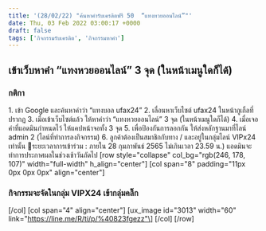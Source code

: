 ```yaml
---
title: '(28/02/22) "ค้นหาคำรับเครดิตฟรี 50  “แทงหวยออนไลน์”"'
date: Thu, 03 Feb 2022 03:00:17 +0000
draft: false
tags: ['กิจกรรมรับเครดิต', 'กิจกรรมหาคำ']
---
```


เข้าเว็บหาคำ “แทงหวยออนไลน์” 3 จุด (ในหน้าเมนูใดก็ได้)
------------------------------------------------------

### กติกา

1\. เข้า Google และค้นหาคำว่า “แทงบอล ufax24” 2. เลื่อนหาเว็บไซต์ ufax24 ในหน้ากูเกิ้ลที่ปรากฏ 3. เมื่อเข้าเว็บไซต์แล้ว ให้หาคำว่า “แทงหวยออนไลน์” 3 จุด (ในหน้าเมนูใดก็ได้) 4. เมื่อเจอคำที่แอดมินกำหนดไว้ ให้แคปหน้าจอทั้ง 3 จุด 5. เพื่อป้องกันการลอกกัน ให้ส่งหลักฐานมาที่ไลน์ admin 2 (ไลน์ที่ทำการลงกิจกรรม) 6. ลูกค้าต้องเป็นสมาชิกกับทาง / และอยู่ในกลุ่มไลน์ VIPx24 เท่านั้น 📍ระยะเวลาการเข้าร่วม : ภายใน 28 กุมภาพันธ์ 2565 ไม่เกินเวลา 23.59 น.) แอดมินจะทำการประกาศผลในช่วงเช้าวันถัดไป \[row style="collapse" col\_bg="rgb(246, 178, 107)" width="full-width" h\_align="center"\] \[col span="8" padding="11px 0px 0px 0px" align="center"\]

### กิจกรรมจะจัดในกลุ่ม VIPX24 เข้ากลุ่มคลิ๊ก

\[/col\] \[col span="4" align="center"\] \[ux\_image id="3013" width="60" link="https://line.me/R/ti/p/%40823fgezz"\] \[/col\] \[/row\]